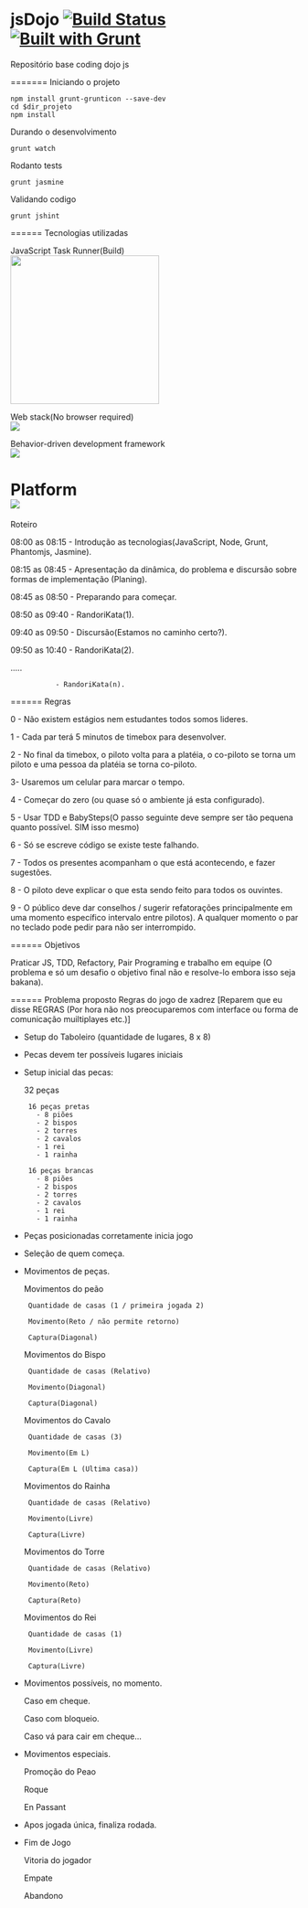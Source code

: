 jsDojo [![Build Status](https://travis-ci.org/mateusfreira/jsDojo.png?branch=master)](https://travis-ci.org/mateusfreira/jsDojo) [![Built with Grunt](https://cdn.gruntjs.com/builtwith.png)](http://gruntjs.com/)
======

Repositório base coding dojo js

=======
Iniciando o projeto
```shell
npm install grunt-grunticon --save-dev
cd $dir_projeto
npm install
```
Durando o desenvolvimento
```shell
grunt watch

```

Rodanto tests
```shell
grunt jasmine

```

Validando codigo
```shell
grunt jshint

```

======
Tecnologias utilizadas

JavaScript Task Runner(Build)<br/>
[<img  height="260" src="http://gruntjs.com/img/grunt-logo-no-wordmark.svg">](http://gruntjs.com/)

Web stack(No browser required)<br/>
[<img src="http://phantomjs.org/img/phantomjs-logo.png">](http://phantomjs.org/)

Behavior-driven development framework<br/>
[<img src="http://jasmine.github.io/jasmine/images/jasmine_logo.png">](https://jasmine.github.io/)

Platform<br/>
[<img src="https://github-camo.global.ssl.fastly.net/28f0c2a6d0f24881d08eecd8adeaa9fab60d3c9a/687474703a2f2f6e6f64656a732e6f72672f6c6f676f732f6e6f64656a732e706e67">](http://nodejs.org/)
======
Roteiro

08:00 as 08:15 - Introdução as tecnologias(JavaScript, Node, Grunt, Phantomjs, Jasmine).

08:15 as 08:45 - Apresentação da dinâmica, do problema e discursão sobre formas de implementação (Planing).

08:45 as 08:50 - Preparando para começar.

08:50 as 09:40 - RandoriKata(1).

09:40 as 09:50 - Discursão(Estamos no caminho certo?).

09:50 as 10:40 - RandoriKata(2).

.....

               - RandoriKata(n).
               

======
Regras

0 - Não existem estágios nem estudantes todos somos lideres.

1 - Cada par terá 5 minutos de timebox para desenvolver.

2 - No final da timebox, o piloto volta para a platéia, o co-piloto se torna um piloto e uma pessoa da platéia se torna co-piloto.

3- Usaremos um celular para marcar o tempo.

4 - Começar do zero (ou quase só o ambiente já esta configurado).

5 - Usar TDD e BabySteps(O passo seguinte deve sempre ser tão pequena quanto possível. SIM isso mesmo)

6 - Só se escreve código se existe teste falhando.

7 - Todos os presentes acompanham o que está acontecendo, e fazer sugestões.

8 - O piloto deve explicar o que esta sendo feito para todos os ouvintes.

9 - O público deve dar conselhos / sugerir refatorações principalmente em uma momento específico intervalo entre pilotos). A qualquer momento o par no teclado pode pedir para não ser interrompido.



======
Objetivos

Praticar JS, TDD, Refactory, Pair Programing e trabalho em equipe (O problema e só um desafio o objetivo final não e resolve-lo embora isso seja bakana).


======
Problema proposto
Regras do jogo de xadrez  [Reparem que eu disse REGRAS (Por hora não nos preocuparemos com interface ou forma de comunicação muiltiplayes etc.)]


 - Setup do Taboleiro (quantidade de lugares, 8 x 8)

 - Pecas devem ter possíveis lugares iniciais

 - Setup inicial das pecas:

	32 peças
		
		16 peças pretas  
		  - 8 piões
		  - 2 bispos
		  - 2 torres
		  - 2 cavalos
		  - 1 rei
		  - 1 rainha		

		16 peças brancas  
		  - 8 piões
		  - 2 bispos
		  - 2 torres
		  - 2 cavalos
		  - 1 rei
		  - 1 rainha
		
	
 - Peças posicionadas corretamente inicia jogo

 - Seleção de quem começa.

 - Movimentos de peças.

	Movimentos do peão
		
		Quantidade de casas (1 / primeira jogada 2)
		
		Movimento(Reto / não permite retorno) 

		Captura(Diagonal)	

	Movimentos do Bispo
		
		Quantidade de casas (Relativo)
		
		Movimento(Diagonal)

		Captura(Diagonal)	

	Movimentos do Cavalo
		
		Quantidade de casas (3)
		
		Movimento(Em L)

		Captura(Em L (Ultima casa))	

	Movimentos do Rainha
		
		Quantidade de casas (Relativo)
		
		Movimento(Livre)

		Captura(Livre)

	Movimentos do Torre
		
		Quantidade de casas (Relativo)
		
		Movimento(Reto)

		Captura(Reto)	
	
	Movimentos do Rei
		
		Quantidade de casas (1)
		
		Movimento(Livre)

		Captura(Livre)	


 - Movimentos possíveis, no momento.

	Caso em cheque.
	
	Caso com bloqueio.
	
	Caso vá para cair em cheque...
  

 - Movimentos especiais.

	Promoção do Peao
	
	Roque
	
	En Passant
	

 - Apos jogada única, finaliza rodada.

 - Fim de Jogo
	
	Vitoria do jogador

	Empate

	Abandono	
 
